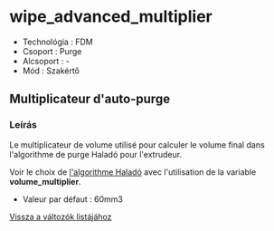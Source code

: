 # wipe\_advanced\_multiplier

* Technológia : FDM
* Csoport : Purge
* Alcsoport : -
* Mód : Szakértő

## Multiplicateur d'auto-purge

### Leírás

Le multiplicateur de volume utilisé pour calculer le volume final dans l'algorithme de purge Haladó pour l'extrudeur.

Voir le choix de [ l'algorithme Haladó](wipe_advanced_algo.md) avec l'utilisation de la variable **volume\_multiplier**.

* Valeur par défaut : 60mm3

[Vissza a változók listájához](variable_list.md)

